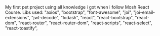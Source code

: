My first pet project using all knowledge i got when i follow Mosh React Course.
Libs used:
	"axios",
	"bootstrap",
	"font-awesome",
	"joi",
	"joi-email-extensions",
	"jwt-decode",
	"lodash",
	"react",
	"react-bootstrap",
	"react-dom",
	"react-router",
	"react-router-dom",
	"react-scripts",
	"react-select",
	"react-toastify",
